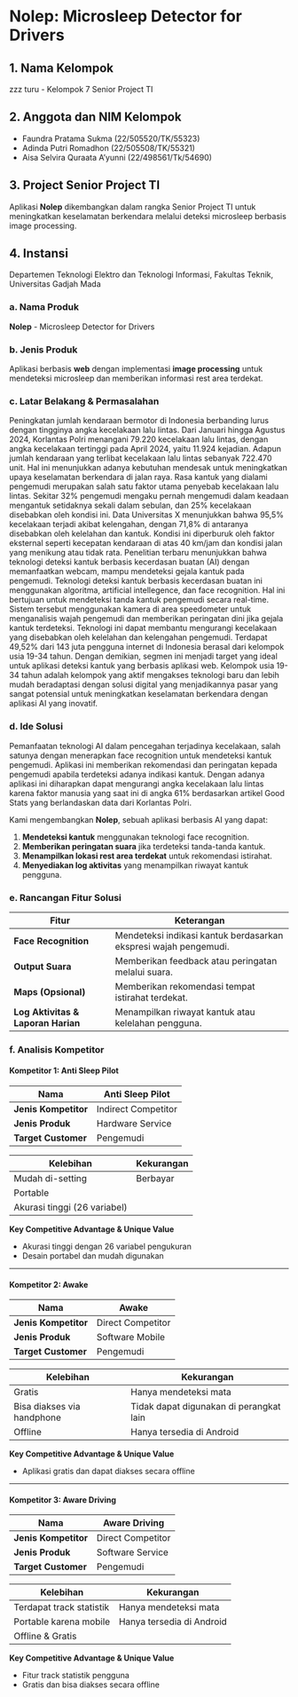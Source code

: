 # Nolep: Microsleep Detector for Drivers

## 1. Nama Kelompok
zzz turu - Kelompok 7 Senior Project TI

## 2. Anggota dan NIM Kelompok
- Faundra Pratama Sukma (22/505520/TK/55323)
- Adinda Putri Romadhon (22/505508/TK/55321)
- Aisa Selvira Quraata A’yunni (22/498561/Tk/54690)

## 3. Project Senior Project TI
Aplikasi **Nolep** dikembangkan dalam rangka Senior Project TI untuk meningkatkan keselamatan berkendara melalui deteksi microsleep berbasis image processing.

## 4. Instansi
Departemen Teknologi Elektro dan Teknologi Informasi, Fakultas Teknik, Universitas Gadjah Mada

### **a. Nama Produk**
**Nolep** - Microsleep Detector for Drivers

### **b. Jenis Produk**
Aplikasi berbasis **web** dengan implementasi **image processing** untuk mendeteksi microsleep dan memberikan informasi rest area terdekat.

### **c. Latar Belakang & Permasalahan**
Peningkatan jumlah kendaraan bermotor di Indonesia berbanding lurus dengan tingginya angka kecelakaan lalu lintas. Dari Januari hingga Agustus 2024, Korlantas Polri menangani 79.220 kecelakaan lalu lintas, dengan angka kecelakaan tertinggi pada April 2024, yaitu 11.924 kejadian. Adapun jumlah kendaraan yang terlibat kecelakaan lalu lintas sebanyak 722.470 unit. Hal ini menunjukkan adanya kebutuhan mendesak untuk meningkatkan upaya keselamatan berkendara di jalan raya. Rasa kantuk yang dialami pengemudi merupakan salah satu faktor utama penyebab kecelakaan lalu lintas. Sekitar 32% pengemudi mengaku pernah mengemudi dalam keadaan mengantuk setidaknya sekali dalam sebulan, dan 25% kecelakaan disebabkan oleh kondisi ini. Data Universitas X menunjukkan bahwa 95,5% kecelakaan terjadi akibat kelengahan, dengan 71,8% di antaranya disebabkan oleh kelelahan dan kantuk. Kondisi ini diperburuk oleh faktor eksternal seperti kecepatan kendaraan di atas 40 km/jam dan kondisi jalan yang menikung atau tidak rata. 
Penelitian terbaru menunjukkan bahwa teknologi deteksi kantuk berbasis kecerdasan buatan (AI) dengan memanfaatkan webcam, mampu mendeteksi gejala kantuk pada pengemudi. Teknologi deteksi kantuk berbasis kecerdasan buatan ini menggunakan algoritma, artificial intellegence, dan face recognition. Hal ini bertujuan untuk mendeteksi tanda kantuk pengemudi secara real-time. Sistem tersebut menggunakan kamera di area speedometer untuk menganalisis wajah pengemudi dan memberikan peringatan dini jika gejala kantuk terdeteksi. Teknologi ini dapat membantu mengurangi kecelakaan yang disebabkan oleh kelelahan dan kelengahan pengemudi.
Terdapat 49,52% dari 143 juta pengguna internet di Indonesia berasal dari kelompok usia 19-34 tahun. Dengan demikian, segmen ini menjadi target yang ideal untuk aplikasi deteksi kantuk yang berbasis aplikasi web. Kelompok usia 19-34 tahun adalah kelompok yang aktif mengakses teknologi baru dan lebih mudah beradaptasi dengan solusi digital yang menjadikannya pasar yang sangat potensial untuk meningkatkan keselamatan berkendara dengan aplikasi AI yang inovatif.

### **d. Ide Solusi**
Pemanfaatan teknologi AI dalam pencegahan terjadinya kecelakaan, salah satunya dengan menerapkan face recognition untuk mendeteksi kantuk pengemudi. Aplikasi ini memberikan rekomendasi dan peringatan kepada pengemudi apabila terdeteksi adanya indikasi kantuk. Dengan adanya aplikasi ini diharapkan dapat mengurangi angka kecelakaan lalu lintas karena faktor manusia yang saat ini di angka 61% berdasarkan artikel Good Stats yang berlandaskan data dari Korlantas Polri.

Kami mengembangkan **Nolep**, sebuah aplikasi berbasis AI yang dapat:
1. **Mendeteksi kantuk** menggunakan teknologi face recognition.
2. **Memberikan peringatan suara** jika terdeteksi tanda-tanda kantuk.
3. **Menampilkan lokasi rest area terdekat** untuk rekomendasi istirahat.
4. **Menyediakan log aktivitas** yang menampilkan riwayat kantuk pengguna.

### **e. Rancangan Fitur Solusi**

| **Fitur**               | **Keterangan** |
|-----------------|----------------------------------------------------------------|
| **Face Recognition**    | Mendeteksi indikasi kantuk berdasarkan ekspresi wajah pengemudi. |
| **Output Suara**        | Memberikan feedback atau peringatan melalui suara. |
| **Maps (Opsional)**     | Memberikan rekomendasi tempat istirahat terdekat. |
| **Log Aktivitas & Laporan Harian** | Menampilkan riwayat kantuk atau kelelahan pengguna. |

### **f. Analisis Kompetitor** 

#### **Kompetitor 1: Anti Sleep Pilot**  
| **Nama**                  | Anti Sleep Pilot  |  
|---------------------------|------------------|  
| **Jenis Kompetitor**      | Indirect Competitor |  
| **Jenis Produk**         | Hardware Service |  
| **Target Customer**      | Pengemudi |  

| **Kelebihan**            | **Kekurangan** |  
|--------------------------|---------------|  
| Mudah di-setting         | Berbayar      |  
| Portable                 |               |  
| Akurasi tinggi (26 variabel) |               |  

**Key Competitive Advantage & Unique Value**  
- Akurasi tinggi dengan 26 variabel pengukuran  
- Desain portabel dan mudah digunakan  

---

#### **Kompetitor 2: Awake**  
| **Nama**                  | Awake  |  
|---------------------------|------------------|  
| **Jenis Kompetitor**      | Direct Competitor |  
| **Jenis Produk**         | Software Mobile |  
| **Target Customer**      | Pengemudi |  

| **Kelebihan**            | **Kekurangan** |  
|--------------------------|---------------|  
| Gratis                   | Hanya mendeteksi mata |  
| Bisa diakses via handphone | Tidak dapat digunakan di perangkat lain |  
| Offline                  | Hanya tersedia di Android |  

**Key Competitive Advantage & Unique Value**  
- Aplikasi gratis dan dapat diakses secara offline  

---

#### **Kompetitor 3: Aware Driving**  
| **Nama**                  | Aware Driving  |  
|---------------------------|------------------|  
| **Jenis Kompetitor**      | Direct Competitor |  
| **Jenis Produk**         | Software Service |  
| **Target Customer**      | Pengemudi |  

| **Kelebihan**            | **Kekurangan** |  
|--------------------------|---------------|  
| Terdapat track statistik | Hanya mendeteksi mata |  
| Portable karena mobile   | Hanya tersedia di Android |  
| Offline & Gratis         |               |  

**Key Competitive Advantage & Unique Value**  
- Fitur track statistik pengguna  
- Gratis dan bisa diakses secara offline 
